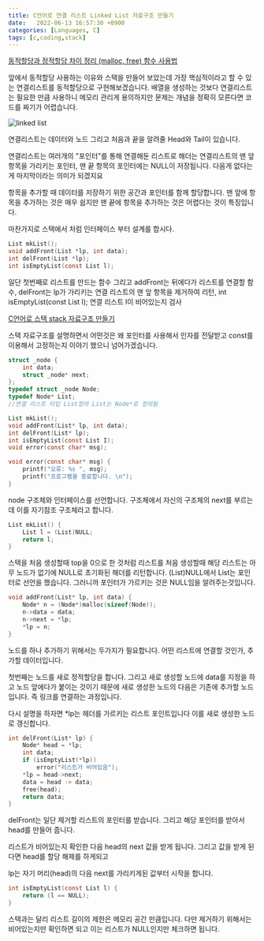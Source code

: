 ```yaml
---
title: C언어로 연결 리스트 Linked List 자료구조 만들기
date:   2022-06-13 16:57:30 +0900
categories: [Languages, C]
tags: [c,coding,stack]
---
```


[동적할당과 정적할당 차이 정리 (malloc, free) 함수 사용법](https://jeong-daniel.github.io/posts/%EB%8F%99%EC%A0%81%ED%95%A0%EB%8B%B9%EA%B3%BC-%EC%A0%95%EC%A0%81%ED%95%A0%EB%8B%B9-%EC%B0%A8%EC%9D%B4-%EC%A0%95%EB%A6%AC-(malloc,-free)-%ED%95%A8%EC%88%98-%EC%82%AC%EC%9A%A9%EB%B2%95/)

앞에서 동적할당 사용하는 이유와 스택을 만들어 보았는데 가장 핵심적이라고 할 수 있는 연결리스트를 동적할당으로 구현해보겠습니다. 배열을 생성하는 것보다 연결리스트는 필요한 만큼 사용하니 메모리 관리게 용의하지만 문제는 개념을 정확히 모른다면 코드를 짜기가 어렵습니다.

![linked list](https://user-images.githubusercontent.com/85277660/210577727-3036bae1-760b-43f1-9930-cccee01c3cbf.png)

연결리스트는 데이터와 노드 그리고 처음과 끝을 알려줄 Head와 Tail이 있습니다.

연결리스트는 여러개의 "포인터"를 통해 연결해둔 리스트로 해더는 연결리스트의 맨 앞 항목을 가리키는 포인터, 맨 끝 항목의 포인터에는 NULL이 저장됩니다. 다음게 없다는게 마지막이라는 의미가 되겠지요

항목을 추가할 때 데이터를 저장하기 위한 공간과 포인터를 함께 할당합니다. 맨 앞에 항목을 추가하는 것은 매우 쉽지만 맨 끝에 항목을 추가하는 것은 어렵다는 것이 특징입니다.

마찬가지로 스택에서 처럼 인터페이스 부터 설계를 합시다.

```c
List mkList();
void addFront(List *lp, int data);
int delFront(List *lp);
int isEmptyList(const List l);
```

일단 첫번째로 리스트를 만드는 함수 그리고 addFront는 뒤에다가 리스트를 연결할 함수, delFront는 lp가 가리키는 연결 리스트의 맨 앞 항목을 제거하여 리턴, int isEmptyList(const List l); 연결 리스트 l이 비어있는지 검사

[C언어로 스택 stack 자료구조 만들기](https://jeong-daniel.github.io/posts/C%EC%96%B8%EC%96%B4%EB%A1%9C-%EC%8A%A4%ED%83%9D-stack-%EC%9E%90%EB%A3%8C%EA%B5%AC%EC%A1%B0-%EB%A7%8C%EB%93%A4%EA%B8%B0/)

스택 자료구조를 설명하면서 어떤것은 왜 포인터를 사용해서 인자를 전달받고 const를 이용해서 고정하는지 이야기 했으니 넘어가겠습니다.

```c
struct _node {
	int data;
	struct _node* next;
};
typedef struct _node Node;
typedef Node* List;
//연결 리스트 타입 List정의 List는 Node*로 정의됨

List mkList();
void addFront(List* lp, int data);
int delFront(List* lp);
int isEmptyList(const List I);
void error(const char* msg);

void error(const char* msg) {
	printf("오류: %s ", msg);
	printf("프로그램을 종료합니다. \n");
}
```
node 구조체와 인터페이스를 선언합니다. 구조체에서 자신의 구조체의 next를 부르는데 이를 자기참조 구조체라고 합니다.

```c
List mkList() {
	List l = (List)NULL;
	return l;
}
```
스택을 처음 생성할때 top을 0으로 한 것처럼 리스트를 처음 생성할때 해당 리스트는 아무 노드가 없기에 NULL로 초기화된 해더를 리턴합니다. (List)NULL에서 List는 포인터로 선언을 했습니다. 그러니까 포인터가 가르키는 것은 NULL임을 알려주는것입니다.

```c
void addFront(List* lp, int data) {
	Node* n = (Node*)malloc(sizeof(Node));
	n->data = data;
	n->next = *lp;
	*lp = n;
}
```
노드를 하나 추가하기 위해서는 두가지가 필요합니다. 어떤 리스트에 연결할 것인가, 추가할 데이터입니다.

첫번째는 노드를 새로 정적할당을 합니다. 그리고 새로 생성할 노드에 data를 지정을 하고 노드 앞에다가 붙이는 것이기 때문에 새로 생성한 노드의 다음은 기존에 추가할 노드입니다. 즉 링크를 연결하는 과정입니다.

다시 설명을 하자면 *lp는 헤더를 가르키는 리스트 포인트입니다 이를 새로 생성한 노드로 갱신합니다.

```c
int delFront(List* lp) {
	Node* head = *lp;
	int data;
	if (isEmptyList(*lp))
		error("리스트가 비어있음");
	*lp = head->next;
	data = head -> data;
	free(head);
	return data;
}
```
delFront는 일단 제거할 리스트의 포인터를 받습니다. 그리고 해당 포인터를 받아서 head를 만들어 줍니다.

리스트가 비어있는지 확인한 다음 head의 next 값을 받게 됩니다. 그리고 값을 받게 된다면 head를 할당 해제를 하게되고

lp는 자기 머리(head)의 다음 next를 가리키게된 값부터 시작을 합니다.

```c
int isEmptyList(const List l) {
	return (l == NULL);
}
```
스택과는 달리 리스트 길이의 제한은 메모리 공간 만큼입니다. 다만 제거하기 위해서는 비어있는지만 확인하면 되고 이는 리스트가 NULL인지만 체크하면 됩니다.